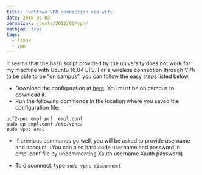 ```yaml
---
title: 'Uottawa VPN connection via wifi'
date: 2018-05-03
permalink: /posts/2018/05/vpn/
mathjax: true
tags:
  - linux
  - vpn
---
```


It seems that the bash script provided by the university does not work for my machine with Ubuntu 16.04 LTS.
For a wireless connection through VPN to be able to be "on campus", you can follow the easy steps listed below. 
* Download the configuration at [here](http://www.ccs.uottawa.ca/download/support/vpn-linux/empl.pcf). 
You must be on campus to download it.
* Run the following commends in the location where you saved the configuration file:
```
pcf2vpnc empl.pcf  empl.conf  
sudo cp empl.conf /etc/vpnc/  
sudo vpnc empl  
```
* If previous commands go well, you will be asked to provide username and account. 
(You can also hard code username and password in empl.conf file by uncommenting 
Xauth username
Xauth password)

* To disconnect, type `sudo vpnc-disconnect`



